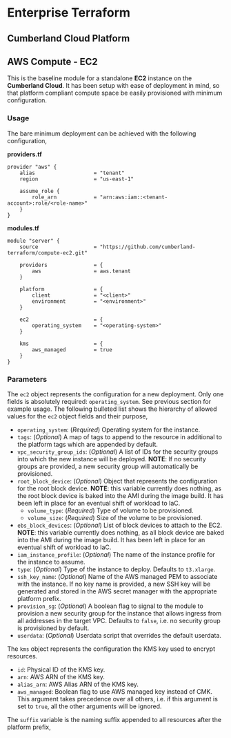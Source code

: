 # Enterprise Terraform 
## Cumberland Cloud Platform
## AWS Compute - EC2

This is the baseline module for a standalone **EC2** instance on the **Cumberland Cloud**. It has been setup with ease of deployment in mind, so that platform compliant compute space be easily provisioned with minimum configuration.

### Usage

The bare minimum deployment can be achieved with the following configuration,

**providers.tf**

```hcl
provider "aws" {
	alias 					= "tenant"
	region					= "us-east-1"

	assume_role {
		role_arn 			= "arn:aws:iam::<tenant-account>:role/<role-name>"
	}
}
```

**modules.tf**

```
module "server" {
	source 					= "https://github.com/cumberland-terraform/compute-ec2.git"

	providers				= {
		aws 				= aws.tenant
	}

	platform				= {
		client          	= "<client>"
    	environment         = "<environment>"
	}

	ec2						= {
		operating_system	= "<operating-system>"
	}

	kms 					= {
		aws_managed 		= true
	}
}
```

### Parameters

The `ec2` object represents the configuration for a new deployment. Only one fields is absolutely required: `operating_system`. See previous section for example usage. The following bulleted list shows the hierarchy of allowed values for the `ec2` object fields and their purpose,

- `operating_system`: (*Required*) Operating system for the instance. 
- `tags`: (*Optional*) A map of tags to append to the resource in additional to the platform tags which are appended by default.
- `vpc_security_group_ids`: (*Optional*) A list of IDs for the security groups into which the new instance will be deployed. **NOTE**: If no security groups are provided, a new security group will automatically be provisioned.
- `root_block_device`: (*Optional*) Object that represents the configuration for the root block device. **NOTE**: this variable currently does nothing, as the root block device is baked into the AMI during the image build. It has been left in place for an eventual shift of workload to IaC.
	- `volume_type`: (*Required*) Type of volume to be provisioned.
	- `volume_size`: (*Required*) Size of the volume to be provisioned.
- `ebs_block_devices`: (*Optional*) List of block devices to attach to the EC2. **NOTE**: this variable currently does nothing, as all  block device are baked into the AMI during the image build. It has been left in place for an eventual shift of workload to IaC.
- `iam_instance_profile`: (*Optional*) The name of the instance profile for the instance to assume. 
- `type`: (*Optional*) Type of the instance to deploy. Defaults to `t3.xlarge`. 
- `ssh_key_name`: (*Optional*) Name of the AWS managed PEM to associate with the instance. If no key name is provided, a new SSH key will be generated and stored in the AWS secret manager with the appropriate platform prefix.
- `provision_sg`: (*Optional*) A boolean flag to signal to the module to provision a new security group for the instance that allows ingress from all addresses in the target VPC. Defaults to `false`, i.e. no security group is provisioned by default.
- `userdata`: (*Optional*) Userdata script that overrides the default userdata. 

The `kms` object represents the configuration the KMS key used to encrypt resources.

- `id`: Physical ID of the KMS key.
- `arn`: AWS ARN of the KMS key.
- `alias_arn`: AWS Alias ARN of the KMS key. 
- `aws_managed`: Boolean flag to use AWS managed key instead of CMK. This argument takes precedence over all others, i.e. if this argument is set to `true`, all the other arguments will be ignored.

The `suffix` variable is the naming suffix appended to all resources after the platform prefix,